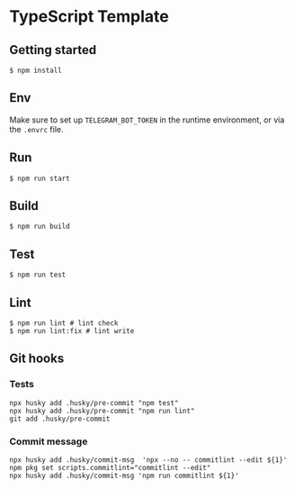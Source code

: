 # TypeScript Template

## Getting started

```shell
$ npm install
```
## Env

Make sure to set up `TELEGRAM_BOT_TOKEN` in the runtime environment, or via the `.envrc` file.

## Run

```shell
$ npm run start
```

## Build

```shell
$ npm run build
```

## Test
```shell
$ npm run test
```

## Lint

```shell
$ npm run lint # lint check
$ npm run lint:fix # lint write
```

## Git hooks

### Tests

```shell
npx husky add .husky/pre-commit "npm test" 
npx husky add .husky/pre-commit "npm run lint" 
git add .husky/pre-commit
```

### Commit message

```shell
npx husky add .husky/commit-msg  'npx --no -- commitlint --edit ${1}'
npm pkg set scripts.commitlint="commitlint --edit"
npx husky add .husky/commit-msg 'npm run commitlint ${1}'
```
